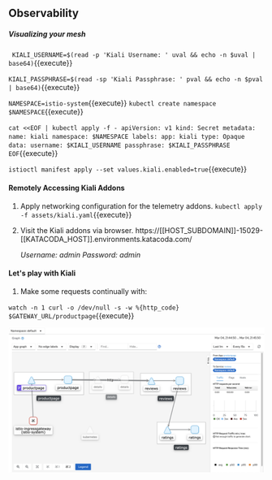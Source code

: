## Observability 

##### Visualizing your mesh

` KIALI_USERNAME=$(read -p 'Kiali Username: ' uval && echo -n $uval | base64)`{{execute}}

`KIALI_PASSPHRASE=$(read -sp 'Kiali Passphrase: ' pval && echo -n $pval | base64)`{{execute}}

`NAMESPACE=istio-system`{{execute}}
`kubectl create namespace $NAMESPACE`{{execute}}

`cat <<EOF | kubectl apply -f -
apiVersion: v1
kind: Secret
metadata:
  name: kiali
  namespace: $NAMESPACE
  labels:
    app: kiali
type: Opaque
data:
  username: $KIALI_USERNAME
  passphrase: $KIALI_PASSPHRASE
EOF`{{execute}}


`istioctl manifest apply --set values.kiali.enabled=true`{{execute}}

#### Remotely Accessing Kiali Addons

1. Apply networking configuration for the telemetry addons.
`kubectl apply -f assets/kiali.yaml`{{execute}}
2. Visit the Kiali addons via browser.
   https://[[HOST_SUBDOMAIN]]-15029-[[KATACODA_HOST]].environments.katacoda.com/

   *Username: admin*
   *Password: admin* 

#### Let's play with Kiali

1. Make some requests continually with:

`watch -n 1 curl -o /dev/null -s -w %{http_code} $GATEWAY_URL/productpage`{{execute}}

![architecture](assets/kiali-ui-sample.png)
